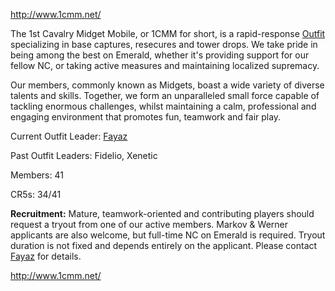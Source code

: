[<http://www.1cmm.net/>](http://www.1cmm.net/)

The 1st Cavalry Midget Mobile, or 1CMM for short, is a rapid-response
[Outfit](Outfit "wikilink") specializing in base captures, resecures and
tower drops. We take pride in being among the best on Emerald, whether
it's providing support for our fellow NC, or taking active measures and
maintaining localized supremacy.

Our members, commonly known as Midgets, boast a wide variety of diverse
talents and skills. Together, we form an unparalleled small force
capable of tackling enormous challenges, whilst maintaining a calm,
professional and engaging environment that promotes fun, teamwork and
fair play.

Current Outfit Leader: [Fayaz](user:Fayaz "wikilink")

Past Outfit Leaders: Fidelio, Xenetic

Members: 41

CR5s: 34/41

**Recruitment:** Mature, teamwork-oriented and contributing players
should request a tryout from one of our active members. Markov & Werner
applicants are also welcome, but full-time NC on Emerald is required.
Tryout duration is not fixed and depends entirely on the applicant.
Please contact [Fayaz](mailto:fayaz@1cmm.net) for details.

[<http://www.1cmm.net/>](http://www.1cmm.net/)